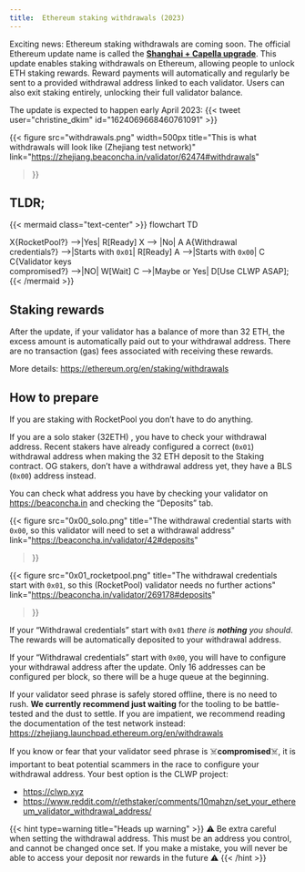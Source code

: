 ```yaml
---
title:  Ethereum staking withdrawals (2023)
---
```


Exciting news: Ethereum staking withdrawals are coming soon. The official Ethereum update name is called the [**Shanghai + Capella upgrade**](https://ethereum.org/en/staking/withdrawals/). This update enables staking withdrawals on Ethereum, allowing people to unlock ETH staking rewards. Reward payments will automatically and regularly be sent to a provided withdrawal address linked to each validator. Users can also exit staking entirely, unlocking their full validator balance.

The update is expected to happen early April 2023:
{{< tweet user="christine_dkim" id="1624069668460761091" >}}

{{< figure 
    src="withdrawals.png"
    width=500px
    title="This is what withdrawals will look like (Zhejiang test network)"
    link="https://zhejiang.beaconcha.in/validator/62474#withdrawals"
 >}}

## TLDR;

{{< mermaid class="text-center" >}}
flowchart TD

X{RocketPool?} -->|Yes| R[Ready]
X --> |No| A
A{Withdrawal <br/>credentials?} -->|Starts with `0x01`| R[Ready]
A -->|Starts with `0x00`| C
C{Validator keys <br/> compromised?} -->|NO| W[Wait]
C -->|Maybe or Yes| D[Use CLWP ASAP];
{{< /mermaid >}}

## Staking rewards

After the update, if your validator has a balance of more than 32 ETH, the excess amount is automatically paid out to your withdrawal address. There are no transaction (gas) fees associated with receiving these rewards.

More details: <https://ethereum.org/en/staking/withdrawals>

## How to prepare

If you are staking with RocketPool you don’t have to do anything.

If you are a solo staker (32ETH) , you have to check your withdrawal address. Recent stakers have already configured a correct (`0x01`) withdrawal address when making the 32 ETH deposit to the Staking contract. OG stakers, don’t have a withdrawal address yet, they have a BLS (`0x00`) address instead.

You can check what address you have by checking your validator on https://beaconcha.in and checking the “Deposits” tab. 

{{< 
    figure src="0x00_solo.png"
    title="The withdrawal credential starts with `0x00`, so this validator will need to set a withdrawal address"
    link="https://beaconcha.in/validator/42#deposits"
>}}

 {{< 
 figure src="0x01_rocketpool.png" 
  title="The withdrawal credentials start with `0x01`, so this (RocketPool) validator needs no further actions"
    link="https://beaconcha.in/validator/269178#deposits"
 >}}


If your “Withdrawal credentials” start with `0x01` *there is **nothing** you should*. The rewards will be automatically deposited to your withdrawal address.

If your “Withdrawal credentials” start with `0x00`, you will have to configure your withdrawal address after the update. Only 16 addresses can be configured per block, so there will be a huge queue at the beginning.

If your validator seed phrase is safely stored offline, there is no need to rush. **We currently recommend just waiting** for the tooling to be battle-tested and the dust to settle. If you are impatient, we recommend reading the documentation of the test network instead: https://zhejiang.launchpad.ethereum.org/en/withdrawals

If you know or fear that your validator seed phrase is ☠️**compromised**☠️, it is important to beat potential scammers in the race to configure your withdrawal address. Your best option is the CLWP project:
* https://clwp.xyz
* <https://www.reddit.com/r/ethstaker/comments/10mahzn/set_your_ethereum_validator_withdrawal_address/>


{{< hint type=warning title="Heads up warning" >}}
⚠️ Be extra careful when setting the withdrawal address. This must be an address you control, and cannot be changed once set. If you make a mistake, you will never be able to access your deposit nor rewards in the future ⚠️
{{< /hint >}}
